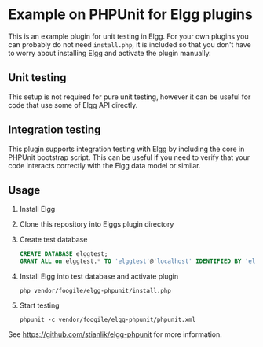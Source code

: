 # Example on PHPUnit for Elgg plugins

This is an example plugin for unit testing in Elgg. For your own plugins you
can probably do not need `install.php`, it is included so that you don't have
to worry about installing Elgg and activate the plugin manually.

## Unit testing

This setup is not required for pure unit testing, however it can be useful for
code that use some of Elgg API directly.

## Integration testing

This plugin supports integration testing with Elgg by including the core
in PHPUnit bootstrap script. This can be useful if you need to verify that
your code interacts correctly with the Elgg data model or similar.

## Usage

1. Install Elgg

2. Clone this repository into Elggs plugin directory

3. Create test database

	```SQL
	CREATE DATABASE elggtest;
	GRANT ALL on elggtest.* TO 'elggtest'@'localhost' IDENTIFIED BY 'elggtest';
	```

4. Install Elgg into test database and activate plugin

	```Shell
	php vendor/foogile/elgg-phpunit/install.php
	```

5. Start testing

	```Shell
	phpunit -c vendor/foogile/elgg-phpunit/phpunit.xml
	```

See https://github.com/stianlik/elgg-phpunit for more information.
